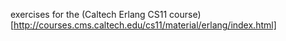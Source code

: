 exercises for the (Caltech Erlang CS11 course)[http://courses.cms.caltech.edu/cs11/material/erlang/index.html]
